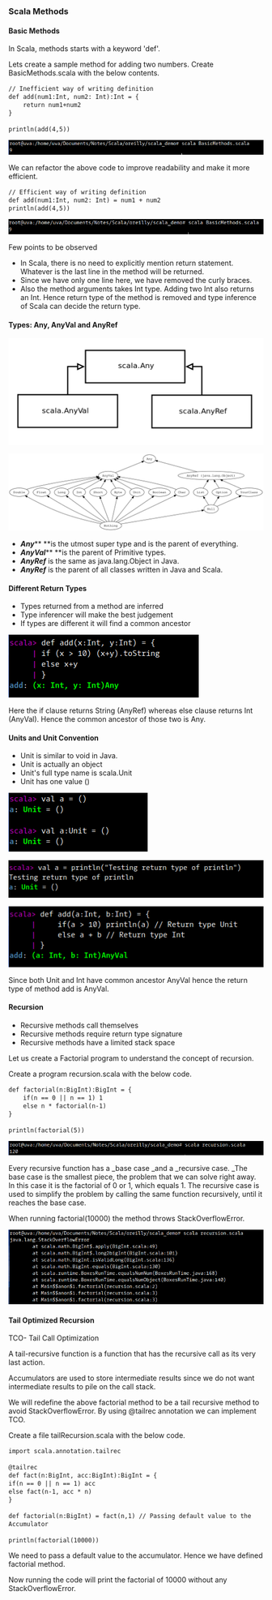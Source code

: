 ### Scala Methods

#### Basic Methods

In Scala, methods starts with a keyword 'def'.

Lets create a sample method for adding two numbers. Create BasicMethods.scala with the below contents.

```
// Inefficient way of writing definition
def add(num1:Int, num2: Int):Int = {
    return num1+num2
}

println(add(4,5))
```

![](/assets/Basic_Methods_1.png)

We can refactor the above code to improve readability and make it more efficient.

```
// Efficient way of writing definition
def add(num1:Int, num2: Int) = num1 + num2
println(add(4,5))
```

![](/assets/Basic_Methods_2.png)

Few points to be observed

* In Scala, there is no need to explicitly mention return statement. Whatever is the last line in the method will be returned.
* Since we have only one line here, we have removed the curly braces.
* Also the method arguments takes Int type. Adding two Int also returns an Int. Hence return type of the method is removed and type inference of Scala can decide the return type.

#### Types: Any, AnyVal and AnyRef

![](/assets/scala_types_any.png)

![](assets/unified-types-diagram.svg)

* _**Any**_** **is the utmost super type and is the parent of everything.
* _**AnyVal**_** **is the parent of Primitive types.
* _**AnyRef**_ is the same as java.lang.Object in Java.
* _**AnyRef**_ is the parent of all classes written in Java and Scala.

#### Different Return Types

* Types returned from a method are inferred
* Type inferencer will make the best judgement
* If types are different it will find a common ancestor

![](/assets/Different_Return_Types.png)

Here the if clause returns String \(AnyRef\) whereas else clause returns Int \(AnyVal\). Hence the common ancestor of those two is Any.

#### Units and Unit Convention

* Unit is similar to void in Java.
* Unit is actually an object
* Unit's full type name is scala.Unit
* Unit has one value \(\)

![](/assets/Unit_Example.png)

![](/assets/Unit_println.png)

![](/assets/Unit_Example_2.png)

Since both Unit and Int have common ancestor AnyVal hence the return type of method add is AnyVal.

#### Recursion

* Recursive methods call themselves
* Recursive methods require return type signature
* Recursive methods have a limited stack space

Let us create a Factorial program to understand the concept of recursion.

Create a program recursion.scala with the below code.

```
def factorial(n:BigInt):BigInt = {
    if(n == 0 || n == 1) 1
    else n * factorial(n-1)
}

println(factorial(5))
```

![](/assets/recursion_factorial.png)

Every recurs­ive func­tion has a \_base case \_and a \_recurs­ive case. \_The base case is the smal­lest piece, the prob­lem that we can solve right away. In this case it is the factorial of 0 or 1, which equals 1. The recurs­ive case is used to sim­plify the prob­lem by call­ing the same func­tion recurs­ively, until it reaches the base case.

When running factorial\(10000\) the method throws StackOverflowError.

![](/assets/recursion_stackoverflow.png)

#### Tail Optimized Recursion

TCO- Tail Call Optimization

A tail-recursive func­tion is a func­tion that has the recurs­ive call as its very last action.

Accumulators are used to store intermediate results since we do not want intermediate results to pile on the call stack.

We will redefine the above factorial method to be a tail recursive method to avoid StackOverflowError. By using @tailrec annotation we can implement TCO.

Create a file tailRecursion.scala with the below code.

```
import scala.annotation.tailrec

@tailrec
def fact(n:BigInt, acc:BigInt):BigInt = {
if(n == 0 || n == 1) acc
else fact(n-1, acc * n)
}

def factorial(n:BigInt) = fact(n,1) // Passing default value to the Accumulator

println(factorial(10000))
```

We need to pass a default value to the accumulator. Hence we have defined factorial method.

Now running the code will print the factorial of 10000 without any StackOverflowError.

